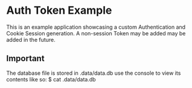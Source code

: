 Auth Token Example
==================
This is an example application showcasing a custom Authentication and Cookie Session generation. A non-session Token may be added may be added in the future.

Important
----------
The database file is stored in .data/data.db use the console to view its contents like so:
$ cat .data/data.db